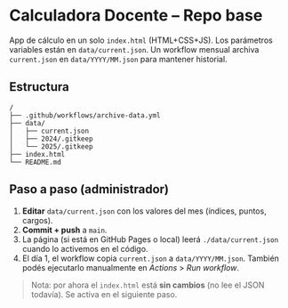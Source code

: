 # Calculadora Docente – Repo base

App de cálculo en un solo `index.html` (HTML+CSS+JS). Los parámetros variables están en `data/current.json`.
Un workflow mensual archiva `current.json` en `data/YYYY/MM.json` para mantener historial.

## Estructura
```
/
├── .github/workflows/archive-data.yml
├── data/
│   ├── current.json
│   ├── 2024/.gitkeep
│   └── 2025/.gitkeep
├── index.html
└── README.md
```

## Paso a paso (administrador)
1. **Editar** `data/current.json` con los valores del mes (índices, puntos, cargos).
2. **Commit + push** a `main`.
3. La página (si está en GitHub Pages o local) leerá `./data/current.json` cuando lo activemos en el código.
4. El día 1, el workflow copia `current.json` a `data/YYYY/MM.json`. También podés ejecutarlo manualmente en *Actions* > *Run workflow*.

> Nota: por ahora el `index.html` está **sin cambios** (no lee el JSON todavía). Se activa en el siguiente paso.
